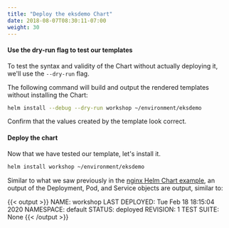 ```yaml
---
title: "Deploy the eksdemo Chart"
date: 2018-08-07T08:30:11-07:00
weight: 30
---
```


#### Use the dry-run flag to test our templates

To test the syntax and validity of the Chart without actually deploying it,
we'll use the `--dry-run` flag.

The following command will build and output the rendered templates without
installing the Chart:

```sh
helm install --debug --dry-run workshop ~/environment/eksdemo
```
Confirm that the values created by the template look correct.


#### Deploy the chart

Now that we have tested our template, let's install it.

```sh
helm install workshop ~/environment/eksdemo
```

Similar to what we saw previously in the [nginx Helm Chart
example](/beginner/060_helm/helm_nginx/index.html), an output of the Deployment,
Pod, and Service objects are output, similar to:

{{< output >}}
NAME: workshop
LAST DEPLOYED: Tue Feb 18 18:15:04 2020
NAMESPACE: default
STATUS: deployed
REVISION: 1
TEST SUITE: None
{{< /output >}}
